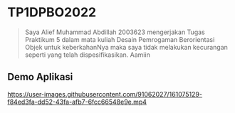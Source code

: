 # TP1DPBO2022

>Saya Alief Muhammad Abdillah 2003623 mengerjakan Tugas Praktikum 5 dalam mata kuliah Desain Pemrogaman Berorientasi Objek untuk keberkahanNya maka saya tidak melakukan kecurangan seperti yang telah dispesifikasikan. Aamiin

## Demo Aplikasi

https://user-images.githubusercontent.com/91062027/161075129-f84ed3fa-dd52-43fa-afb7-6fcc66548e9e.mp4

